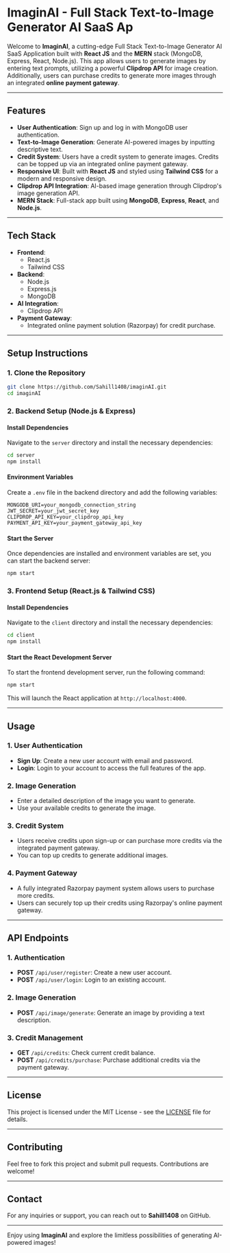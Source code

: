 # ImaginAI - Full Stack Text-to-Image Generator AI SaaS Ap

Welcome to **ImaginAI**, a cutting-edge Full Stack Text-to-Image Generator AI SaaS Application built with **React JS** and the **MERN** stack (MongoDB, Express, React, Node.js). This app allows users to generate images by entering text prompts, utilizing a powerful **Clipdrop API** for image creation. Additionally, users can purchase credits to generate more images through an integrated **online payment gateway**.

---

## Features

- **User Authentication**: Sign up and log in with MongoDB user authentication.
- **Text-to-Image Generation**: Generate AI-powered images by inputting descriptive text.
- **Credit System**: Users have a credit system to generate images. Credits can be topped up via an integrated online payment gateway.
- **Responsive UI**: Built with **React JS** and styled using **Tailwind CSS** for a modern and responsive design.
- **Clipdrop API Integration**: AI-based image generation through Clipdrop's image generation API.
- **MERN Stack**: Full-stack app built using **MongoDB**, **Express**, **React**, and **Node.js**.

---

## Tech Stack

- **Frontend**: 
  - React.js
  - Tailwind CSS
- **Backend**:
  - Node.js
  - Express.js
  - MongoDB
- **AI Integration**:
  - Clipdrop API
- **Payment Gateway**:
  - Integrated online payment solution (Razorpay) for credit purchase.

---

## Setup Instructions

### 1. Clone the Repository

```bash
git clone https://github.com/Sahill1408/imaginAI.git
cd imaginAI
```

### 2. Backend Setup (Node.js & Express)

#### Install Dependencies
Navigate to the `server` directory and install the necessary dependencies:

```bash
cd server
npm install
```

#### Environment Variables
Create a `.env` file in the backend directory and add the following variables:

```plaintext
MONGODB_URI=your_mongodb_connection_string
JWT_SECRET=your_jwt_secret_key
CLIPDROP_API_KEY=your_clipdrop_api_key
PAYMENT_API_KEY=your_payment_gateway_api_key
```

#### Start the Server
Once dependencies are installed and environment variables are set, you can start the backend server:

```bash
npm start
```

### 3. Frontend Setup (React.js & Tailwind CSS)

#### Install Dependencies
Navigate to the `client` directory and install the necessary dependencies:

```bash
cd client
npm install
```

#### Start the React Development Server
To start the frontend development server, run the following command:

```bash
npm start
```

This will launch the React application at `http://localhost:4000`.

---

## Usage

### 1. User Authentication
- **Sign Up**: Create a new user account with email and password.
- **Login**: Login to your account to access the full features of the app.
  
### 2. Image Generation
- Enter a detailed description of the image you want to generate.
- Use your available credits to generate the image.
  
### 3. Credit System
- Users receive credits upon sign-up or can purchase more credits via the integrated payment gateway.
- You can top up credits to generate additional images.

### 4. Payment Gateway
- A fully integrated Razorpay payment system allows users to purchase more credits.
- Users can securely top up their credits using Razorpay's online payment gateway.

---

## API Endpoints

### 1. Authentication

- **POST** `/api/user/register`: Create a new user account.
- **POST** `/api/user/login`: Login to an existing account.

### 2. Image Generation

- **POST** `/api/image/generate`: Generate an image by providing a text description.
  
### 3. Credit Management

- **GET** `/api/credits`: Check current credit balance.
- **POST** `/api/credits/purchase`: Purchase additional credits via the payment gateway.

---

## License

This project is licensed under the MIT License - see the [LICENSE](LICENSE) file for details.

---

## Contributing

Feel free to fork this project and submit pull requests. Contributions are welcome!

---

## Contact

For any inquiries or support, you can reach out to **Sahill1408** on GitHub.

---

Enjoy using **ImaginAI** and explore the limitless possibilities of generating AI-powered images!
